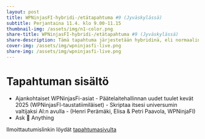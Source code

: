 ```yaml
---
layout: post
title: WPNinjasFI-hybridi-/etätapahtuma #9 (Jyväskylässä)
subtitle: Perjantaina 11.4. klo 9.00-11.15
thumbnail-img: /assets/img/n1-color.png
share-title: WPNinjasFI-hybridi-/etätapahtuma #9 (Jyväskylässä)
share-description: Tämä tapahtuma järjestetään hybridinä, eli normaalin etätapahtuman lisäksi osallistuminen on mahdollista myös Jyväskylässä. Paikkana tulee olemaan Innova 1 -rakennus Lutakossa, joka sijaitsee myös välittömässä messu- ja tapahtumakeskuksen, Paviljongin, läheisyydessä. Tapahtumaisäntänä toimii Elisa, joka tarjoaa meille tilan. Rakennuksen aulapalvelu opastaa oikeaan paikkaan, kun mainitsee taikasanat Workplace Ninja.
cover-img: /assets/img/wpninjasfi-live.png
share-img: /assets/img/wpninjasfi-live.png
--- 
```

# Tapahtuman sisältö
- Ajankohtaiset WPNinjasFi-asiat
⁠- Päätelaitehallinnan uudet tuulet kevät 2025 (WPNinjasFI-taustatiimiläiset)
⁠- Skriptaa itsesi universumin valtijaksi AI:n avulla - (Henri Perämäki, Elisa & Petri Paavola, WPNinjaFI)
- Ask 🥷 Anything

Ilmoittautumislinkin löydät [tapahtumasivulta](../tapahtumat)

